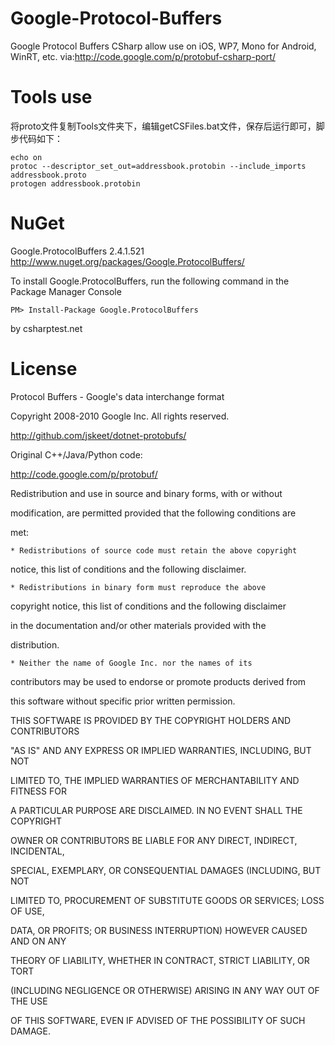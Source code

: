 Google-Protocol-Buffers 
=================

Google Protocol Buffers CSharp  allow use on iOS, WP7, Mono for Android, WinRT, etc. via:http://code.google.com/p/protobuf-csharp-port/

Tools use
=================
 将proto文件复制Tools文件夹下，编辑getCSFiles.bat文件，保存后运行即可，脚步代码如下：
 
	echo on
	protoc --descriptor_set_out=addressbook.protobin --include_imports addressbook.proto
	protogen addressbook.protobin 

NuGet
=================
Google.ProtocolBuffers 2.4.1.521 http://www.nuget.org/packages/Google.ProtocolBuffers/

To install Google.ProtocolBuffers, run the following command in the  Package Manager Console

	PM> Install-Package Google.ProtocolBuffers 
	
by csharptest.net 

License
=================
Protocol Buffers - Google's data interchange format
 
Copyright 2008-2010 Google Inc.  All rights reserved.
 
http://github.com/jskeet/dotnet-protobufs/
 
Original C++/Java/Python code:
 
http://code.google.com/p/protobuf/
 

 
Redistribution and use in source and binary forms, with or without
 
modification, are permitted provided that the following conditions are
 
met:
 

 
    * Redistributions of source code must retain the above copyright
 
notice, this list of conditions and the following disclaimer.
 
    * Redistributions in binary form must reproduce the above
 
copyright notice, this list of conditions and the following disclaimer
 
in the documentation and/or other materials provided with the
 
distribution.
 
    * Neither the name of Google Inc. nor the names of its
 
contributors may be used to endorse or promote products derived from
 
this software without specific prior written permission.
 

 
THIS SOFTWARE IS PROVIDED BY THE COPYRIGHT HOLDERS AND CONTRIBUTORS
 
"AS IS" AND ANY EXPRESS OR IMPLIED WARRANTIES, INCLUDING, BUT NOT
 
LIMITED TO, THE IMPLIED WARRANTIES OF MERCHANTABILITY AND FITNESS FOR
 
A PARTICULAR PURPOSE ARE DISCLAIMED. IN NO EVENT SHALL THE COPYRIGHT
 
OWNER OR CONTRIBUTORS BE LIABLE FOR ANY DIRECT, INDIRECT, INCIDENTAL,
 
SPECIAL, EXEMPLARY, OR CONSEQUENTIAL DAMAGES (INCLUDING, BUT NOT
 
LIMITED TO, PROCUREMENT OF SUBSTITUTE GOODS OR SERVICES; LOSS OF USE,
 
DATA, OR PROFITS; OR BUSINESS INTERRUPTION) HOWEVER CAUSED AND ON ANY
 
THEORY OF LIABILITY, WHETHER IN CONTRACT, STRICT LIABILITY, OR TORT
 
(INCLUDING NEGLIGENCE OR OTHERWISE) ARISING IN ANY WAY OUT OF THE USE
 
OF THIS SOFTWARE, EVEN IF ADVISED OF THE POSSIBILITY OF SUCH DAMAGE. 

